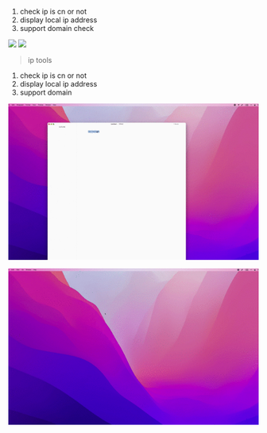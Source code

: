 1. check ip is cn or not
2. display local ip address
3. support domain check


![](https://img.shields.io/badge/version-v0.1-green?style=for-the-badge)
[![](https://img.shields.io/badge/download-click-blue?style=for-the-badge)](https://github.com/alanhg/alfred-workflows/raw/master/ip-tools/IP%20Tools.alfredworkflow)



<!-- more -->
> ip tools

1. check ip is cn or not
2. display local ip address
3. support domain

![](screenshot.gif)

![](screenshot2.gif)

